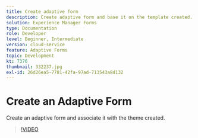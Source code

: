 ```yaml
---
title: Create adaptive form
description: Create adaptive form and base it on the template created.
solution: Experience Manager Forms
type: Documentation
role: Developer
level: Beginner, Intermediate
version: cloud-service
feature: Adaptive Forms
topic: Development
kt: 7376
thumbnail: 332237.jpg
exl-id: 26d26ea5-7781-42fa-97ad-713543a8d132
---
```

# Create an Adaptive Form 

Create an adaptive form and associate it with the theme created.

>[!VIDEO](https://video.tv.adobe.com/v/332237?quality=12&learn=on)
